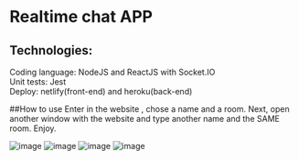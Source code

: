 # Realtime chat APP
## Technologies: 
Coding language: NodeJS and ReactJS with Socket.IO <br />
Unit tests: Jest <br />
Deploy: netlify(front-end) and heroku(back-end)

##How to use
Enter in the website , chose a name and a room. Next, open another window with the website and type another name and the SAME room. Enjoy.

![image](https://user-images.githubusercontent.com/69469306/153423498-472d4c1f-8a44-4dd8-8d9c-ea6506033807.png)
![image](https://user-images.githubusercontent.com/69469306/153424011-8abd7011-c5e3-47d8-84f6-bacdbdb073e0.png)
![image](https://user-images.githubusercontent.com/69469306/153424045-1276fc7c-08c5-45df-85ca-ef932d3abac2.png)
![image](https://user-images.githubusercontent.com/69469306/153424125-f4796bf7-7e8a-4e92-981b-da179356251f.png)

